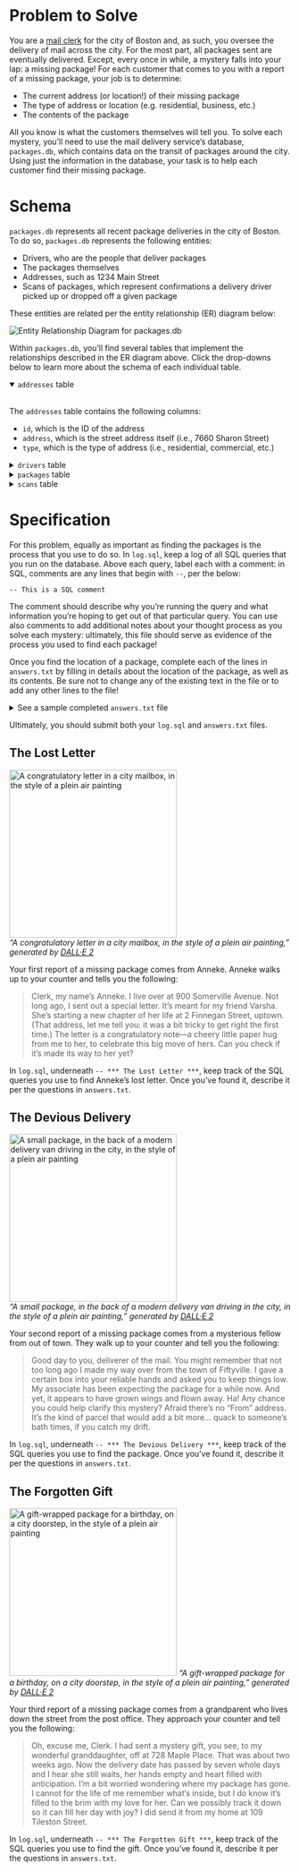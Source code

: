 # Problem to Solve

You are a [mail clerk](https://www.ziprecruiter.com/career/Mail-Clerk/What-Is-How-to-Become) for the city of Boston and, as such, you oversee the delivery of mail across the city. For the most part, all packages sent are eventually delivered. Except, every once in while, a mystery falls into your lap: a missing package! For each customer that comes to you with a report of a missing package, your job is to determine:

- The current address (or location!) of their missing package
- The type of address or location (e.g. residential, business, etc.)
- The contents of the package
    
All you know is what the customers themselves will tell you. To solve each mystery, you’ll need to use the mail delivery service’s database, `packages.db`, which contains data on the transit of packages around the city. Using just the information in the database, your task is to help each customer find their missing package.

# Schema

`packages.db` represents all recent package deliveries in the city of Boston. To do so, `packages.db` represents the following entities:

- Drivers, who are the people that deliver packages
- The packages themselves
- Addresses, such as 1234 Main Street
- Scans of packages, which represent confirmations a delivery driver picked up or dropped off a given package

These entities are related per the entity relationship (ER) diagram below:

![Entity Relationship Diagram for packages.db](https://github.com/user-attachments/assets/34a88f5d-cdd0-4e95-9178-1763a15a4a92)

Within `packages.db`, you’ll find several tables that implement the relationships described in the ER diagram above. Click the drop-downs below to learn more about the schema of each individual table.

<details open=""><summary><code>addresses</code> table</summary><br/><p>The <code class="language-plaintext highlighter-rouge">addresses</code> table contains the following columns:</p>

<ul class="fa-ul">
  <li data-marker="*"><span class="fa-li"><i class="fas fa-square"></i></span><code class="language-plaintext highlighter-rouge">id</code>, which is the ID of the address</li>
  <li data-marker="*"><span class="fa-li"><i class="fas fa-square"></i></span><code class="language-plaintext highlighter-rouge">address</code>, which is the street address itself (i.e., 7660 Sharon Street)</li>
  <li data-marker="*"><span class="fa-li"><i class="fas fa-square"></i></span><code class="language-plaintext highlighter-rouge">type</code>, which is the type of address (i.e., residential, commercial, etc.)</li>
</ul></details>

<details><summary><code>drivers</code> table</summary><br/><p>The <code class="language-plaintext highlighter-rouge">drivers</code> table contains the following columns:</p>

<ul class="fa-ul">
  <li data-marker="*"><span class="fa-li"><i class="fas fa-square"></i></span><code class="language-plaintext highlighter-rouge">id</code>, which is the ID of the driver</li>
  <li data-marker="*"><span class="fa-li"><i class="fas fa-square"></i></span><code class="language-plaintext highlighter-rouge">name</code>, which is the first name of the driver</li>
</ul></details>

<details><summary><code>packages</code> table</summary><br/><p>The <code class="language-plaintext highlighter-rouge">packages</code> table contains the following columns:</p>

<ul class="fa-ul">
  <li data-marker="*"><span class="fa-li"><i class="fas fa-square"></i></span><code class="language-plaintext highlighter-rouge">id</code>, which is the ID of the package</li>
  <li data-marker="*"><span class="fa-li"><i class="fas fa-square"></i></span><code class="language-plaintext highlighter-rouge">contents</code>, which contains the contents of the package</li>
  <li data-marker="*"><span class="fa-li"><i class="fas fa-square"></i></span><code class="language-plaintext highlighter-rouge">from_address_id</code>, which is the ID of the address from which the package was sent</li>
  <li data-marker="*"><span class="fa-li"><i class="fas fa-square"></i></span><code class="language-plaintext highlighter-rouge">to_address_id</code>, which is the ID of the address to which the package was sent. <strong>It’s not necessarily where it ended up!</strong></li>
</ul></details>

<details><summary><code>scans</code> table</summary><br/><p>The <code class="language-plaintext highlighter-rouge">scans</code> table contains the following columns:</p>

<ul class="fa-ul">
  <li data-marker="*"><span class="fa-li"><i class="fas fa-square"></i></span><code class="language-plaintext highlighter-rouge">id</code>, which is the ID of the scan</li>
  <li data-marker="*"><span class="fa-li"><i class="fas fa-square"></i></span><code class="language-plaintext highlighter-rouge">driver_id</code>, which is the ID of the driver who created the scan</li>
  <li data-marker="*"><span class="fa-li"><i class="fas fa-square"></i></span><code class="language-plaintext highlighter-rouge">package_id</code>, which is the ID of the package scanned</li>
  <li data-marker="*"><span class="fa-li"><i class="fas fa-square"></i></span><code class="language-plaintext highlighter-rouge">address_id</code>, which is the ID of the address where the package was scanned</li>
  <li data-marker="*"><span class="fa-li"><i class="fas fa-square"></i></span><code class="language-plaintext highlighter-rouge">action</code>, which indicates whether the package was picked up (“Pick”) or dropped off (“Drop”)</li>
  <li data-marker="*"><span class="fa-li"><i class="fas fa-square"></i></span><code class="language-plaintext highlighter-rouge">timestamp</code>, which is the day and time at which the package was scanned</li>
</ul></details>

# Specification

For this problem, equally as important as finding the packages is the process that you use to do so. In `log.sql`, keep a log of all SQL queries that you run on the database. Above each query, label each with a comment: in SQL, comments are any lines that begin with `--`, per the below:

`-- This is a SQL comment`

The comment should describe why you’re running the query and what information you’re hoping to get out of that particular query. You can use also comments to add additional notes about your thought process as you solve each mystery: ultimately, this file should serve as evidence of the process you used to find each package!

Once you find the location of a package, complete each of the lines in `answers.txt` by filling in details about the location of the package, as well as its contents. Be sure not to change any of the existing text in the file or to add any other lines to the file!

<details><summary>See a sample completed <code>answers.txt</code> file</summary><div class="language-plaintext highlighter-rouge"><div class="highlight"><pre class="highlight"><code>
At what type of address did the Lost Letter end up?: Residential
At what address did the Lost Letter end up?: 123 Sesame Street
<br/>
At what type of address did the Devious Delivery end up?: Business
What were the contents of the Devious Delivery?: Magnifying glass
<br/>
What are the contents of the Forgotten Gift?: Picture book
Who has the Forgotten Gift?: Sherlock

</code></pre></div></div></details>

Ultimately, you should submit both your `log.sql` and `answers.txt` files.

## The Lost Letter

<p>
<img src="https://cs50.harvard.edu/sql/2024/psets/1/packages/letter.png" alt="A congratulatory letter in a city mailbox, in the style of a plein air painting" style="width: 300px">
<br/>
<em>“A congratulatory letter in a city mailbox, in the style of a plein air painting,” generated by <a href="https://openai.com/dall-e-2">DALL·E 2</a></em>
</p>

Your first report of a missing package comes from Anneke. Anneke walks up to your counter and tells you the following:

<blockquote>
  <p>Clerk, my name’s Anneke. I live over at 900 Somerville Avenue. Not long ago, I sent out a special letter. It’s meant for my friend Varsha. She’s starting a new chapter of her life at 2 Finnegan Street, uptown. (That address, let me tell you: it was a bit tricky to get right the first time.) The letter is a congratulatory note—a cheery little paper hug from me to her, to celebrate this big move of hers. Can you check if it’s made its way to her yet?
  </p>
</blockquote>

In `log.sql`, underneath `-- *** The Lost Letter ***`, keep track of the SQL queries you use to find Anneke’s lost letter. Once you’ve found it, describe it per the questions in `answers.txt`.

## The Devious Delivery

<p>
<img src="https://cs50.harvard.edu/sql/2024/psets/1/packages/mystery.png" alt="A small package, in the back of a modern delivery van driving in the city, in the style of a plein air painting" style="width: 300px">
<br/>
<em>“A small package, in the back of a modern delivery van driving in the city, in the style of a plein air painting,” generated by <a href="https://openai.com/dall-e-2">DALL·E 2</a></em>
</p>

Your second report of a missing package comes from a mysterious fellow from out of town. They walk up to your counter and tell you the following:

<blockquote>
  <p>Good day to you, deliverer of the mail. You might remember that not too long ago I made my way over from the town of Fiftyville. I gave a certain box into your reliable hands and asked you to keep things low. My associate has been expecting the package for a while now. And yet, it appears to have grown wings and flown away. Ha! Any chance you could help clarify this mystery? Afraid there’s no “From” address. It’s the kind of parcel that would add a bit more… quack to someone’s bath times, if you catch my drift.
  </p>
</blockquote>

In `log.sql`, underneath `-- *** The Devious Delivery ***`, keep track of the SQL queries you use to find the package. Once you’ve found it, describe it per the questions in `answers.txt`.

## The Forgotten Gift

<p>
<img src="https://cs50.harvard.edu/sql/2024/psets/1/packages/gift.png" alt="A gift-wrapped package for a birthday, on a city doorstep, in the style of a plein air painting" style="width: 300px">
<em>“A gift-wrapped package for a birthday, on a city doorstep, in the style of a plein air painting,” generated by <a href="https://openai.com/dall-e-2">DALL·E 2</a></em>
</p>

Your third report of a missing package comes from a grandparent who lives down the street from the post office. They approach your counter and tell you the following:

<blockquote>
  <p>Oh, excuse me, Clerk. I had sent a mystery gift, you see, to my wonderful granddaughter, off at 728 Maple Place. That was about two weeks ago. Now the delivery date has passed by seven whole days and I hear she still waits, her hands empty and heart filled with anticipation. I’m a bit worried wondering where my package has gone. I cannot for the life of me remember what’s inside, but I do know it’s filled to the brim with my love for her. Can we possibly track it down so it can fill her day with joy? I did send it from my home at 109 Tileston Street.
  </p>
</blockquote>

In `log.sql`, underneath `-- *** The Forgotten Gift ***`, keep track of the SQL queries you use to find the gift. Once you’ve found it, describe it per the questions in `answers.txt`.
